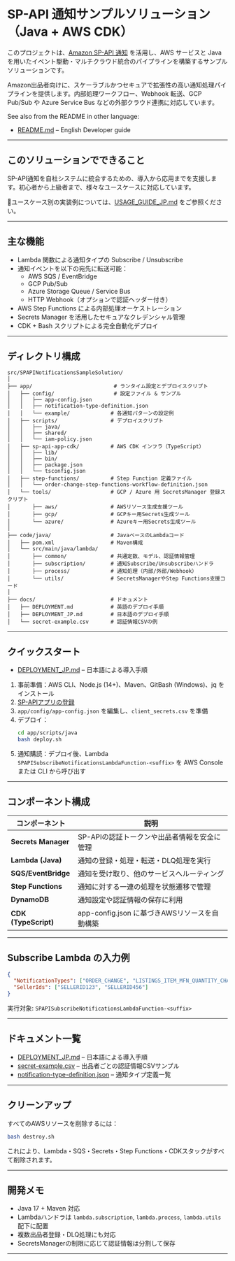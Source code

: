 #  SP-API 通知サンプルソリューション（Java + AWS CDK）

このプロジェクトは、[Amazon SP-API 通知](https://developer-docs.amazon.com/sp-api/docs/notifications-api-v1-reference) を活用し、AWS サービスと Java を用いたイベント駆動・マルチクラウド統合のパイプラインを構築するサンプルソリューションです。

Amazon出品者向けに、スケーラブルかつセキュアで拡張性の高い通知処理パイプラインを提供します。内部処理ワークフロー、Webhook 転送、GCP Pub/Sub や Azure Service Bus などの外部クラウド連携に対応しています。

See also from the README in other language:
- [README.md](README.md) – English Developer guide

---

## このソリューションでできること

SP-API通知を自社システムに統合するための、導入から応用までを支援します。初心者から上級者まで、様々なユースケースに対応しています。

📘ユースケース別の実装例については、[USAGE_GUIDE_JP.md](/docs/USAGE_GUIDE_JP.md) をご参照ください。

---

## 主な機能

- Lambda 関数による通知タイプの Subscribe / Unsubscribe
- 通知イベントを以下の宛先に転送可能：
    - AWS SQS / EventBridge
    - GCP Pub/Sub
    - Azure Storage Queue / Service Bus
    - HTTP Webhook（オプションで認証ヘッダー付き）
- AWS Step Functions による内部処理オーケストレーション
- Secrets Manager を活用したセキュアなクレデンシャル管理
- CDK + Bash スクリプトによる完全自動化デプロイ

---

## ディレクトリ構成

```text
src/SPAPINotificationsSampleSolution/
│
├── app/                          # ランタイム設定とデプロイスクリプト
│   ├── config/                   # 設定ファイル & サンプル
│   │   ├── app-config.json
│   │   ├── notification-type-definition.json
│   │   └── example/             # 各通知パターンの設定例
│   ├── scripts/                 # デプロイスクリプト
│   │   ├── java/
│   │   ├── shared/
│   │   └── iam-policy.json
│   ├── sp-api-app-cdk/          # AWS CDK インフラ（TypeScript）
│   │   ├── lib/
│   │   ├── bin/
│   │   ├── package.json
│   │   └── tsconfig.json
│   ├── step-functions/          # Step Function 定義ファイル
│   │   └── order-change-step-functions-workflow-definition.json
│   └── tools/                   # GCP / Azure 用 SecretsManager 登録スクリプト
│       ├── aws/                 # AWSリソース生成支援ツール
│       ├── gcp/                 # GCPキー用Secrets生成ツール
│       └── azure/               # Azureキー用Secrets生成ツール
│
├── code/java/                   # JavaベースのLambdaコード
│   ├── pom.xml                  # Maven構成
│   └── src/main/java/lambda/
│       ├── common/              # 共通定数、モデル、認証情報管理
│       ├── subscription/        # 通知Subscribe/Unsubscribeハンドラ
│       ├── process/             # 通知処理（内部/外部/Webhook）
│       └── utils/               # SecretsManagerやStep Functions支援コード
│
├── docs/                        # ドキュメント
│   ├── DEPLOYMENT.md            # 英語のデプロイ手順
│   ├── DEPLOYMENT_JP.md         # 日本語のデプロイ手順
│   └── secret-example.csv       # 認証情報CSVの例
```

---

## クイックスタート

- [DEPLOYMENT_JP.md](/docs/DEPLOYMENT_JP.md) – 日本語による導入手順

1. 事前準備：AWS CLI、Node.js (14+)、Maven、GitBash (Windows)、jq をインストール
2. [SP-APIアプリの登録](https://developer-docs.amazon.com/sp-api/docs/registering-your-application)
3. `app/config/app-config.json` を編集し、`client_secrets.csv` を準備
4. デプロイ：
   ```bash
   cd app/scripts/java
   bash deploy.sh
   ```
5. 通知購読：デプロイ後、Lambda `SPAPISubscribeNotificationsLambdaFunction-<suffix>` を AWS Console または CLI から呼び出す

---

## コンポーネント構成

| コンポーネント          | 説明                                                                 |
|------------------------|----------------------------------------------------------------------|
| **Secrets Manager**    | SP-APIの認証トークンや出品者情報を安全に管理                        |
| **Lambda (Java)**      | 通知の登録・処理・転送・DLQ処理を実行                                |
| **SQS/EventBridge**    | 通知を受け取り、他のサービスへルーティング                           |
| **Step Functions**     | 通知に対する一連の処理を状態遷移で管理                               |
| **DynamoDB**           | 通知設定や認証情報の保存に利用                                       |
| **CDK (TypeScript)**   | app-config.json に基づきAWSリソースを自動構築                         |

---

## Subscribe Lambda の入力例

```json
{
  "NotificationTypes": ["ORDER_CHANGE", "LISTINGS_ITEM_MFN_QUANTITY_CHANGE"],
  "SellerIds": ["SELLERID123", "SELLERID456"]
}
```

実行対象: `SPAPISubscribeNotificationsLambdaFunction-<suffix>`

---

## ドキュメント一覧

- [DEPLOYMENT_JP.md](/docs/DEPLOYMENT_JP.md) – 日本語による導入手順
- [secret-example.csv](/docs/secret-example.csv) – 出品者ごとの認証情報CSVサンプル
- [notification-type-definition.json](/app/config/notification-type-definition.json) – 通知タイプ定義一覧

---

## クリーンアップ

すべてのAWSリソースを削除するには：

```bash
bash destroy.sh
```

これにより、Lambda・SQS・Secrets・Step Functions・CDKスタックがすべて削除されます。

---

##  開発メモ

- Java 17 + Maven 対応
- Lambdaハンドラは `lambda.subscription`, `lambda.process`, `lambda.utils` 配下に配置
- 複数出品者登録・DLQ処理にも対応
- SecretsManagerの制限に応じて認証情報は分割して保存

---